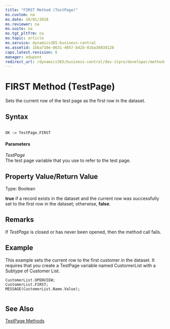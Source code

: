```yaml
---
title: "FIRST Method (TestPage)"
ms.custom: na
ms.date: 10/01/2018
ms.reviewer: na
ms.suite: na
ms.tgt_pltfrm: na
ms.topic: article
ms.service: dynamics365-business-central
ms.assetid: 1bba710e-8631-4057-b42b-01ba3683d128
caps.latest.revision: 6
manager: edupont
redirect_url: /dynamics365/business-central/dev-itpro/developer/methods-auto/library
---
```


 

# FIRST Method (TestPage)
Sets the current row of the test page as the first row in the dataset.  
  
## Syntax  
  
```  
  
OK := TestPage.FIRST  
```  
  
#### Parameters  
 *TestPage*  
 The test page variable that you use to refer to the test page.  
  
## Property Value/Return Value  
 Type: Boolean  
  
 **true** if a record exists in the dataset and the current row was successfully set to the first row in the dataset; otherwise, **false**.  
  
## Remarks  
 If *TestPage* is closed or has never been opened, then the method call fails.  
  
## Example  
 This example sets the current row to the first customer in the dataset. It requires that you create a TestPage variable named CustomerList with a Subtype of Customer List.  
  
```  
CustomerList.OPENVIEW;  
CustomerList.FIRST;  
MESSAGE(CustomerList.Name.Value);  
  
```  
  
## See Also  
 [TestPage Methods](devenv-TestPage-Methods.md)